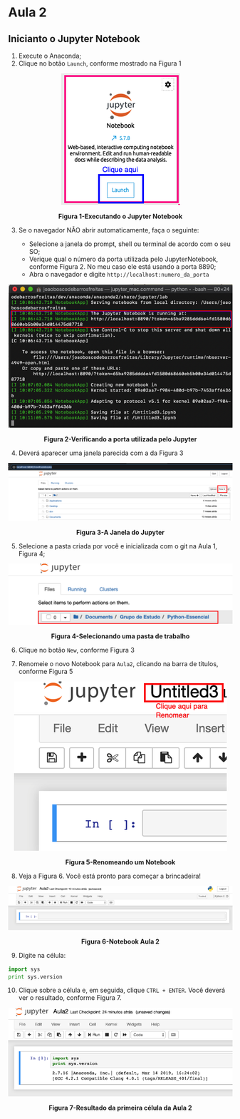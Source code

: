# Aula 2

## Inicianto o Jupyter Notebook

1. Execute o Anaconda;
2. Clique no botão `Launch`, conforme mostrado na Figura 1

<p align="center">
  <img src="imagens/AnacondaNavigator2.png" alt="Executando o Jupyter Notebook">
</p>
<p align="center">
   <strong>Figura 1-Executando o Jupyter Notebook</strong> 
</p>

3. Se o navegador NÃO abrir automaticamente, faça o seguinte:

    - Selecione a janela do prompt, shell ou terminal de acordo com o seu SO;
    - Verique qual o número da porta utilizada pelo JupyterNotebook, conforme Figura 2. No meu caso ele está usando a porta 8890;
    - Abra o navegador e digite `http://localhost:numero_da_porta`   

<p align="center">
  <img src="imagens/Jupyter_Porta.png" alt="Verificando a porta utilizada pelo Jupyter">
</p>
<p align="center">
   <strong>Figura 2-Verificando a porta utilizada pelo Jupyter</strong> 
</p>

4. Deverá aparecer uma janela parecida com a da Figura 3

<p align="center">
  <img src="imagens/Jupyter_Janela.png" alt="A Janela do Jupyter">
</p>
<p align="center">
   <strong>Figura 3-A Janela do Jupyter</strong> 
</p>

5. Selecione a pasta criada por você e inicializada com o git na Aula 1,  Figura 4;

<p align="center">
  <img src="imagens/Jupyter_Pasta.png" alt="Selecionando uma pasta de trabalho">
</p>
<p align="center">
   <strong>Figura 4-Selecionando uma pasta de trabalho</strong> 
</p>


6. Clique no botão `New`, conforme Figura 3

7. Renomeie o novo Notebook para `Aula2`, clicando na barra de títulos, conforme Figura 5


<p align="center">
  <img src="imagens/Jupyter_Renomear.png" alt="Renomeando um Notebook">
</p>
<p align="center">
   <strong>Figura 5-Renomeando um Notebook</strong> 
</p>

8. Veja a Figura 6. Você está pronto para começar a brincadeira!

<p align="center">
  <img src="imagens/Jupyter_Aula2.png" alt="Notebook Aula 2">
</p>
<p align="center">
   <strong>Figura 6-Notebook Aula 2</strong> 
</p>

9. Digite na célula:

```python 
import sys
print sys.version
```

10. Clique sobre a célula e, em seguida, clique `CTRL + ENTER`. Você deverá ver o resultado, conforme Figura 7.


<p align="center">
  <img src="imagens/Jupyter_Aula2_Resultado.png" alt="Resultado da primeira célula da Aula 2">
</p>
<p align="center">
   <strong>Figura 7-Resultado da primeira célula da Aula 2</strong> 
</p>





